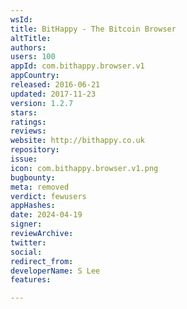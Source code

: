 ```yaml
---
wsId: 
title: BitHappy - The Bitcoin Browser
altTitle: 
authors: 
users: 100
appId: com.bithappy.browser.v1
appCountry: 
released: 2016-06-21
updated: 2017-11-23
version: 1.2.7
stars: 
ratings: 
reviews: 
website: http://bithappy.co.uk
repository: 
issue: 
icon: com.bithappy.browser.v1.png
bugbounty: 
meta: removed
verdict: fewusers
appHashes: 
date: 2024-04-19
signer: 
reviewArchive: 
twitter: 
social: 
redirect_from: 
developerName: S Lee
features: 

---
```


